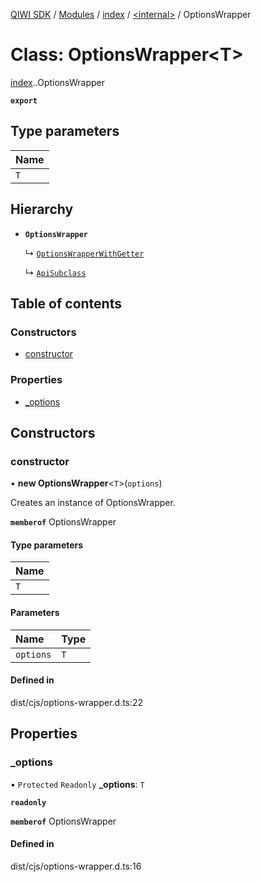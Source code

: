 [QIWI SDK](../README.md) / [Modules](../modules.md) / [index](../modules/index.md) / [<internal\>](../modules/index._internal_.md) / OptionsWrapper

# Class: OptionsWrapper<T\>

[index](../modules/index.md).[<internal>](../modules/index._internal_.md).OptionsWrapper

**`export`**

## Type parameters

| Name |
| :------ |
| `T` |

## Hierarchy

- **`OptionsWrapper`**

  ↳ [`OptionsWrapperWithGetter`](index._internal_.OptionsWrapperWithGetter.md)

  ↳ [`ApiSubclass`](index._internal_.ApiSubclass.md)

## Table of contents

### Constructors

- [constructor](index._internal_.OptionsWrapper.md#constructor)

### Properties

- [\_options](index._internal_.OptionsWrapper.md#_options)

## Constructors

### constructor

• **new OptionsWrapper**<`T`\>(`options`)

Creates an instance of OptionsWrapper.

**`memberof`** OptionsWrapper

#### Type parameters

| Name |
| :------ |
| `T` |

#### Parameters

| Name | Type |
| :------ | :------ |
| `options` | `T` |

#### Defined in

dist/cjs/options-wrapper.d.ts:22

## Properties

### \_options

• `Protected` `Readonly` **\_options**: `T`

**`readonly`**

**`memberof`** OptionsWrapper

#### Defined in

dist/cjs/options-wrapper.d.ts:16
